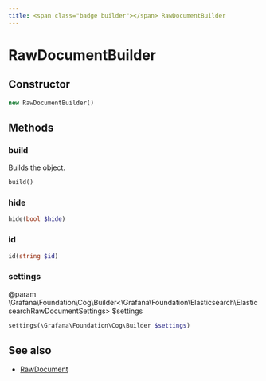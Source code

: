 ```yaml
---
title: <span class="badge builder"></span> RawDocumentBuilder
---
```

# <span class="badge builder"></span> RawDocumentBuilder

## Constructor

```php
new RawDocumentBuilder()
```
## Methods

### <span class="badge object-method"></span> build

Builds the object.

```php
build()
```

### <span class="badge object-method"></span> hide

```php
hide(bool $hide)
```

### <span class="badge object-method"></span> id

```php
id(string $id)
```

### <span class="badge object-method"></span> settings

@param \Grafana\Foundation\Cog\Builder<\Grafana\Foundation\Elasticsearch\ElasticsearchRawDocumentSettings> $settings

```php
settings(\Grafana\Foundation\Cog\Builder $settings)
```

## See also

 * <span class="badge object-type-class"></span> [RawDocument](./object-RawDocument.md)
